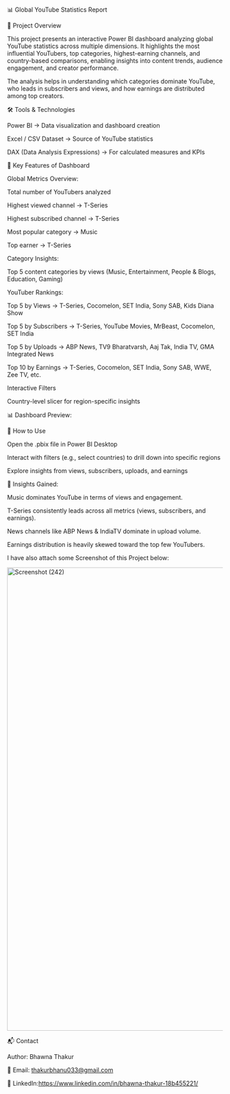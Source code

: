 📊 Global YouTube Statistics Report

📌 Project Overview

This project presents an interactive Power BI dashboard analyzing global YouTube statistics across multiple dimensions. It highlights the most influential YouTubers, top categories, highest-earning channels, and country-based comparisons, enabling insights into content trends, audience engagement, and creator performance.

The analysis helps in understanding which categories dominate YouTube, who leads in subscribers and views, and how earnings are distributed among top creators.

🛠 Tools & Technologies

Power BI → Data visualization and dashboard creation

Excel / CSV Dataset → Source of YouTube statistics

DAX (Data Analysis Expressions) → For calculated measures and KPIs

📂 Key Features of Dashboard

Global Metrics Overview:

Total number of YouTubers analyzed

Highest viewed channel → T-Series

Highest subscribed channel → T-Series

Most popular category → Music

Top earner → T-Series

Category Insights:

Top 5 content categories by views (Music, Entertainment, People & Blogs, Education, Gaming)

YouTuber Rankings:

Top 5 by Views → T-Series, Cocomelon, SET India, Sony SAB, Kids Diana Show

Top 5 by Subscribers → T-Series, YouTube Movies, MrBeast, Cocomelon, SET India

Top 5 by Uploads → ABP News, TV9 Bharatvarsh, Aaj Tak, India TV, GMA Integrated News

Top 10 by Earnings → T-Series, Cocomelon, SET India, Sony SAB, WWE, Zee TV, etc.

Interactive Filters

Country-level slicer for region-specific insights

📊 Dashboard Preview:

🚀 How to Use

Open the .pbix file in Power BI Desktop

Interact with filters (e.g., select countries) to drill down into specific regions

Explore insights from views, subscribers, uploads, and earnings

🎯 Insights Gained:

Music dominates YouTube in terms of views and engagement.

T-Series consistently leads across all metrics (views, subscribers, and earnings).

News channels like ABP News & IndiaTV dominate in upload volume.

Earnings distribution is heavily skewed toward the top few YouTubers.

I have also attach some Screenshot of this Project below:

<img width="1920" height="1080" alt="Screenshot (242)" src="https://github.com/user-attachments/assets/0f53216d-f3f8-4fed-b954-0b6e5d06f29c" />




📬 Contact

Author: Bhawna Thakur

📧 Email: thakurbhanu033@gmail.com

💼 LinkedIn:https://www.linkedin.com/in/bhawna-thakur-18b455221/

